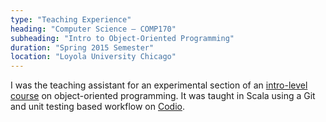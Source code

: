```yaml
---
type: "Teaching Experience"
heading: "Computer Science – COMP170"
subheading: "Intro to Object-Oriented Programming"
duration: "Spring 2015 Semester"
location: "Loyola University Chicago"
---
```


[Codio]: https://codio.com/

I was the teaching assistant for an experimental section of an [intro-level
course](http://courses.cs.luc.edu/html/comp170.html) on object-oriented
programming. It was taught in Scala using a Git and unit testing based workflow
on [Codio][].
